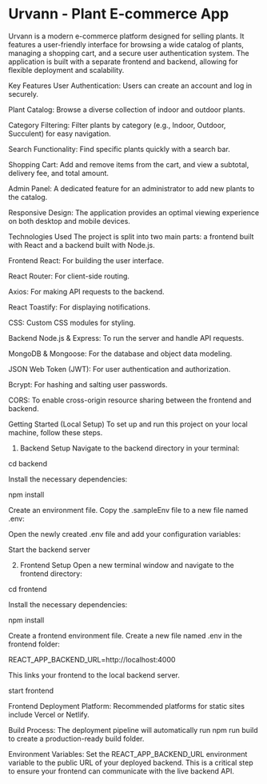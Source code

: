 # Urvann - Plant E-commerce App
Urvann is a modern e-commerce platform designed for selling plants. It features a user-friendly interface for browsing a wide catalog of plants, managing a shopping cart, and a secure user authentication system. The application is built with a separate frontend and backend, allowing for flexible deployment and scalability.

Key Features
User Authentication: Users can create an account and log in securely.

Plant Catalog: Browse a diverse collection of indoor and outdoor plants.

Category Filtering: Filter plants by category (e.g., Indoor, Outdoor, Succulent) for easy navigation.

Search Functionality: Find specific plants quickly with a search bar.

Shopping Cart: Add and remove items from the cart, and view a subtotal, delivery fee, and total amount.

Admin Panel: A dedicated feature for an administrator to add new plants to the catalog.

Responsive Design: The application provides an optimal viewing experience on both desktop and mobile devices.

Technologies Used
The project is split into two main parts: a frontend built with React and a backend built with Node.js.

Frontend
React: For building the user interface.

React Router: For client-side routing.

Axios: For making API requests to the backend.

React Toastify: For displaying notifications.

CSS: Custom CSS modules for styling.

Backend
Node.js & Express: To run the server and handle API requests.

MongoDB & Mongoose: For the database and object data modeling.

JSON Web Token (JWT): For user authentication and authorization.

Bcrypt: For hashing and salting user passwords.

CORS: To enable cross-origin resource sharing between the frontend and backend.

Getting Started (Local Setup)
To set up and run this project on your local machine, follow these steps.

1. Backend Setup
Navigate to the backend directory in your terminal:

cd backend

Install the necessary dependencies:

npm install

Create an environment file. Copy the .sampleEnv file to a new file named .env:


Open the newly created .env file and add your configuration variables:

Start the backend server

2. Frontend Setup
Open a new terminal window and navigate to the frontend directory:

cd frontend

Install the necessary dependencies:

npm install

Create a frontend environment file. Create a new file named .env in the frontend folder:

REACT_APP_BACKEND_URL=http://localhost:4000

This links your frontend to the local backend server.

start frontend


Frontend Deployment
Platform: Recommended platforms for static sites include Vercel or Netlify.

Build Process: The deployment pipeline will automatically run npm run build to create a production-ready build folder.

Environment Variables: Set the REACT_APP_BACKEND_URL environment variable to the public URL of your deployed backend. This is a critical step to ensure your frontend can communicate with the live backend API.
